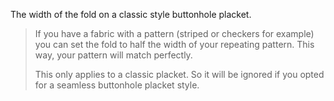 
The width of the fold on a classic style buttonhole placket.

> If you have a fabric with a pattern (striped or checkers for example) you can set the fold to half the width of your repeating pattern. This way, your pattern will match perfectly.
> 
> This only applies to a classic placket. So it will be ignored if you opted for a seamless buttonhole placket style.